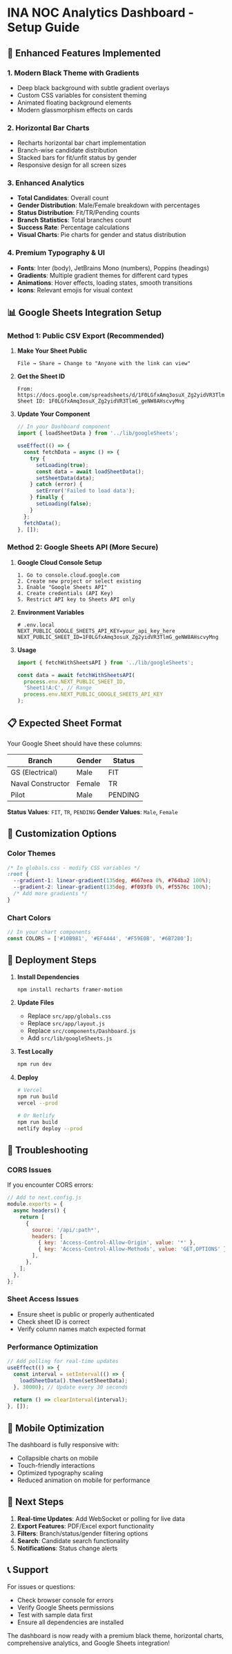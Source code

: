 # INA NOC Analytics Dashboard - Setup Guide

## 🚀 Enhanced Features Implemented

### 1. **Modern Black Theme with Gradients**
- Deep black background with subtle gradient overlays
- Custom CSS variables for consistent theming
- Animated floating background elements
- Modern glassmorphism effects on cards

### 2. **Horizontal Bar Charts**
- Recharts horizontal bar chart implementation
- Branch-wise candidate distribution
- Stacked bars for fit/unfit status by gender
- Responsive design for all screen sizes

### 3. **Enhanced Analytics**
- **Total Candidates**: Overall count
- **Gender Distribution**: Male/Female breakdown with percentages
- **Status Distribution**: Fit/TR/Pending counts
- **Branch Statistics**: Total branches count
- **Success Rate**: Percentage calculations
- **Visual Charts**: Pie charts for gender and status distribution

### 4. **Premium Typography & UI**
- **Fonts**: Inter (body), JetBrains Mono (numbers), Poppins (headings)
- **Gradients**: Multiple gradient themes for different card types
- **Animations**: Hover effects, loading states, smooth transitions
- **Icons**: Relevant emojis for visual context

## 📊 Google Sheets Integration Setup

### Method 1: Public CSV Export (Recommended)

1. **Make Your Sheet Public**
   ```
   File → Share → Change to "Anyone with the link can view"
   ```

2. **Get the Sheet ID**
   ```
   From: https://docs.google.com/spreadsheets/d/1F0LGfxAmq3osuX_Zg2yidVR3TlmG_geNW8AHscvyMng/edit
   Sheet ID: 1F0LGfxAmq3osuX_Zg2yidVR3TlmG_geNW8AHscvyMng
   ```

3. **Update Your Component**
   ```javascript
   // In your Dashboard component
   import { loadSheetData } from '../lib/googleSheets';
   
   useEffect(() => {
     const fetchData = async () => {
       try {
         setLoading(true);
         const data = await loadSheetData();
         setSheetData(data);
       } catch (error) {
         setError('Failed to load data');
       } finally {
         setLoading(false);
       }
     };
     fetchData();
   }, []);
   ```

### Method 2: Google Sheets API (More Secure)

1. **Google Cloud Console Setup**
   ```
   1. Go to console.cloud.google.com
   2. Create new project or select existing
   3. Enable "Google Sheets API"
   4. Create credentials (API Key)
   5. Restrict API key to Sheets API only
   ```

2. **Environment Variables**
   ```env
   # .env.local
   NEXT_PUBLIC_GOOGLE_SHEETS_API_KEY=your_api_key_here
   NEXT_PUBLIC_SHEET_ID=1F0LGfxAmq3osuX_Zg2yidVR3TlmG_geNW8AHscvyMng
   ```

3. **Usage**
   ```javascript
   import { fetchWithSheetsAPI } from '../lib/googleSheets';
   
   const data = await fetchWithSheetsAPI(
     process.env.NEXT_PUBLIC_SHEET_ID,
     'Sheet1!A:C', // Range
     process.env.NEXT_PUBLIC_GOOGLE_SHEETS_API_KEY
   );
   ```

## 📋 Expected Sheet Format

Your Google Sheet should have these columns:

| Branch | Gender | Status |
|--------|--------|--------|
| GS (Electrical) | Male | FIT |
| Naval Constructor | Female | TR |
| Pilot | Male | PENDING |

**Status Values**: `FIT`, `TR`, `PENDING`
**Gender Values**: `Male`, `Female`

## 🎨 Customization Options

### Color Themes
```css
/* In globals.css - modify CSS variables */
:root {
  --gradient-1: linear-gradient(135deg, #667eea 0%, #764ba2 100%);
  --gradient-2: linear-gradient(135deg, #f093fb 0%, #f5576c 100%);
  /* Add more gradients */
}
```

### Chart Colors
```javascript
// In your chart components
const COLORS = ['#10B981', '#EF4444', '#F59E0B', '#6B7280'];
```

## 🚀 Deployment Steps

1. **Install Dependencies**
   ```bash
   npm install recharts framer-motion
   ```

2. **Update Files**
   - Replace `src/app/globals.css`
   - Replace `src/app/layout.js`
   - Replace `src/components/Dashboard.js`
   - Add `src/lib/googleSheets.js`

3. **Test Locally**
   ```bash
   npm run dev
   ```

4. **Deploy**
   ```bash
   # Vercel
   npm run build
   vercel --prod
   
   # Or Netlify
   npm run build
   netlify deploy --prod
   ```

## 🔧 Troubleshooting

### CORS Issues
If you encounter CORS errors:
```javascript
// Add to next.config.js
module.exports = {
  async headers() {
    return [
      {
        source: '/api/:path*',
        headers: [
          { key: 'Access-Control-Allow-Origin', value: '*' },
          { key: 'Access-Control-Allow-Methods', value: 'GET,OPTIONS' },
        ],
      },
    ];
  },
};
```

### Sheet Access Issues
- Ensure sheet is public or properly authenticated
- Check sheet ID is correct
- Verify column names match expected format

### Performance Optimization
```javascript
// Add polling for real-time updates
useEffect(() => {
  const interval = setInterval(() => {
    loadSheetData().then(setSheetData);
  }, 30000); // Update every 30 seconds
  
  return () => clearInterval(interval);
}, []);
```

## 📱 Mobile Optimization

The dashboard is fully responsive with:
- Collapsible charts on mobile
- Touch-friendly interactions  
- Optimized typography scaling
- Reduced animation on mobile for performance

## 🎯 Next Steps

1. **Real-time Updates**: Add WebSocket or polling for live data
2. **Export Features**: PDF/Excel export functionality
3. **Filters**: Branch/status/gender filtering options
4. **Search**: Candidate search functionality
5. **Notifications**: Status change alerts

## 📞 Support

For issues or questions:
- Check browser console for errors
- Verify Google Sheets permissions
- Test with sample data first
- Ensure all dependencies are installed

The dashboard is now ready with a premium black theme, horizontal charts, comprehensive analytics, and Google Sheets integration!
